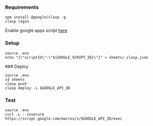 ### Requirements

```
npm install @google/clasp -g
clasp login
```

Enable google apps script [here](https://script.google.com/home/usersettings)

### Setup

```
source .env
echo "{\"scriptId\":\"${GOOGLE_SCRIPT_ID}\"}" > sheets/.clasp.json
```

### Deploy

```
source .env
cd sheets
clasp push
clasp deploy -i $GOOGLE_API_ID
```

### Test

```
source .env
curl -L --insecure https://script.google.com/macros/s/$GOOGLE_API_ID/exec
```